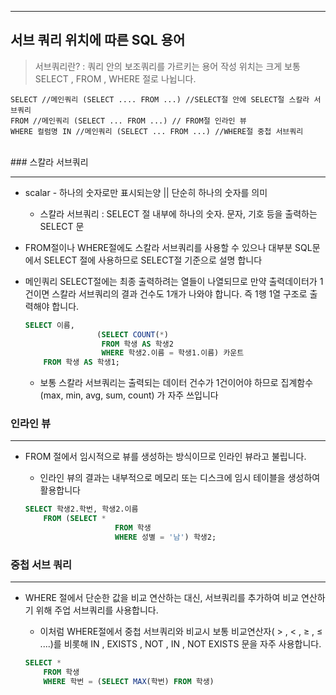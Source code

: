 ***

## 서브 쿼리 위치에 따른 SQL 용어

>서브쿼리란? : 쿼리 안의 보조쿼리를 가르키는 용어
>작성 위치는 크게 보통 SELECT , FROM , WHERE 절로 나뉩니다.

```mysql
SELECT //메인쿼리 (SELECT .... FROM ...) //SELECT절 안에 SELECT절 스칼라 서브쿼리 
FROM //메인쿼리 (SELECT ... FROM ...) // FROM절 인라인 뷰 
WHERE 컬럼명 IN //메인쿼리 (SELECT ... FROM ...) //WHERE절 중첩 서브쿼리
```

<br>
### 스칼라 서브쿼리

---

-   scalar - 하나의 숫자로만 표시되는양 || 단순히 하나의 숫자를 의미
    
    -   스칼라 서브쿼리 : SELECT 절 내부에 하나의 숫자. 문자, 기호 등을 출력하는 SELECT 문
-   FROM절이나 WHERE절에도 스칼라 서브쿼리를 사용할 수 있으나 대부분 SQL문에서 SELECT 절에 사용하므로 SELECT절 기준으로 설명 합니다
    
-   메인쿼리 SELECT절에는 최종 출력하려는 열들이 나열되므로 만약 출력데이터가 1건이면 스칼라 서브쿼리의 결과 건수도 1개가 나와야 합니다. 즉 1행 1열 구조로 출력해야 합니다.
    
    ```sql
    SELECT 이름,
    				(SELECT COUNT(*)
    				 FROM 학생 AS 학생2
    				 WHERE 학생2.이름 = 학생1.이름) 카운트
    	FROM 학생 AS 학생1;
    ```
    
    -   보통 스칼라 서브쿼리는 출력되는 데이터 건수가 1건이어야 하므로 집계함수(max, min, avg, sum, count) 가 자주 쓰입니다


### 인라인 뷰

---

-   FROM 절에서 임시적으로 뷰를 생성하는 방식이므로 인라인 뷰라고 불립니다.
    
    -   인라인 뷰의 결과는 내부적으로 메모리 또는 디스크에 임시 테이블을 생성하여 활용합니다
    
    ```sql
    SELECT 학생2.학번, 학생2.이름
    	FROM (SELECT *
    					FROM 학생
    					WHERE 성별 = '남') 학생2;
    ```


### 중첩 서브 쿼리

---

-   WHERE 절에서 단순한 값을 비교 연산하는 대신, 서브쿼리를 추가하여 비교 연산하기 위해 주업 서브쿼리를 사용합니다.
    
    -   이처럼 WHERE절에서 중첩 서브쿼리와 비교시 보통 비교연산자( > , < , ≥ , ≤ ....)를 비롯해 IN , EXISTS , NOT , IN , NOT EXISTS 문을 자주 사용합니다.
    
    ```sql
    SELECT *
    	FROM 학생
    	WHERE 학번 = (SELECT MAX(학번) FROM 학생)
    ```